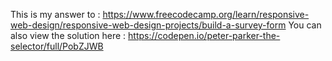 This is my answer to : https://www.freecodecamp.org/learn/responsive-web-design/responsive-web-design-projects/build-a-survey-form
You can also view the solution here : https://codepen.io/peter-parker-the-selector/full/PobZJWB
